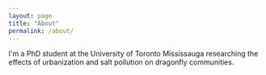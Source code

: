 ```yaml
---
layout: page
title: "About"
permalink: /about/
---
```



I'm a PhD student at the University of Toronto Mississauga researching the effects of urbanization and salt pollution on dragonfly communities.

